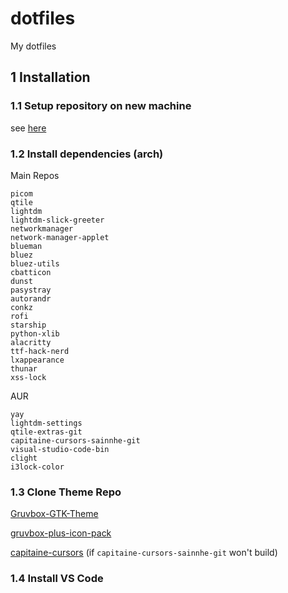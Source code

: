 # dotfiles

My dotfiles

## 1 Installation

### 1.1 Setup repository on new machine

see [here](https://www.atlassian.com/git/tutorials/dotfiles)

### 1.2 Install dependencies (arch)

Main Repos
```shell
picom
qtile
lightdm
lightdm-slick-greeter
networkmanager
network-manager-applet
blueman
bluez
bluez-utils
cbatticon
dunst
pasystray
autorandr
conkz
rofi
starship
python-xlib
alacritty
ttf-hack-nerd
lxappearance
thunar
xss-lock
```

AUR
```shell
yay
lightdm-settings
qtile-extras-git
capitaine-cursors-sainnhe-git
visual-studio-code-bin
clight
i3lock-color
```

### 1.3 Clone Theme Repo

[Gruvbox-GTK-Theme](https://github.com/Fausto-Korpsvart/Gruvbox-GTK-Theme)

[gruvbox-plus-icon-pack](https://github.com/SylEleuth/gruvbox-plus-icon-pack)

[capitaine-cursors](https://github.com/sainnhe/capitaine-cursors) (if `capitaine-cursors-sainnhe-git` won't build)

### 1.4 Install VS Code
